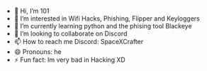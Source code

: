 - 👋 Hi, I’m 101
- 👀 I’m interested in Wifi Hacks, Phishing, Flipper and Keyloggers
- 🌱 I’m currently learning python and the phising tool Blackeye
- 💞️ I’m looking to collaborate on Discord
- 📫 How to reach me Discord: SpaceXCrafter
- 😄 Pronouns: he
- ⚡ Fun fact: Im very bad in Hacking XD

<!---
SpaceXCrafter/SpaceXCrafter is a ✨ special ✨ repository because its `README.md` (this file) appears on your GitHub profile.
You can click the Preview link to take a look at your changes.
--->

